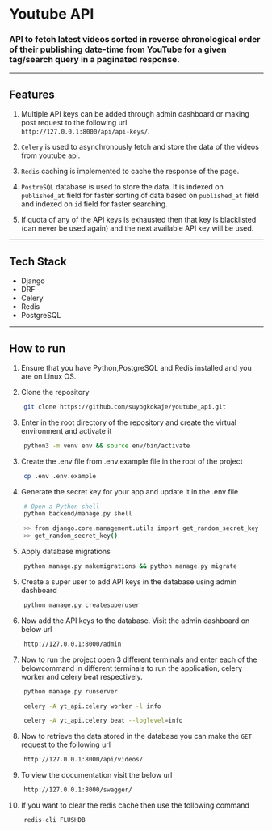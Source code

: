 # Youtube API

### **API to fetch latest videos sorted in reverse chronological order of their publishing date-time from YouTube for a given tag/search query in a paginated response.**

<hr>

## Features

1. Multiple API keys can be added through admin dashboard or making post request to the following url  
   `http://127.0.0.1:8000/api/api-keys/`.

2. `Celery` is used to asynchronously fetch and store the data of the videos from youtube api.

3. `Redis` caching is implemented to cache the response of the page.

4. `PostreSQL` database is used to store the data. It is indexed on `published_at` field for faster sorting of data based on `published_at` field and indexed on `id` field for faster searching.

5. If quota of any of the API keys is exhausted then that key is blacklisted (can never be used again) and the next available API key will be used.

<hr>

## Tech Stack

- Django
- DRF
- Celery
- Redis
- PostgreSQL

<hr>

## How to run

1. Ensure that you have Python,PostgreSQL and Redis installed and you are on Linux OS.

2. Clone the repository

```bash
    git clone https://github.com/suyogkokaje/youtube_api.git
```

3. Enter in the root directory of the repository and create the virtual environment and activate it

```bash
    python3 -m venv env && source env/bin/activate
```

3. Create the .env file from .env.example file in the root of the project

```bash
    cp .env .env.example
```

4. Generate the secret key for your app and update it in the .env file

```bash
    # Open a Python shell
    python backend/manage.py shell

    >> from django.core.management.utils import get_random_secret_key
    >> get_random_secret_key()

```

5. Apply database migrations

```bash
    python manage.py makemigrations && python manage.py migrate
```

5. Create a super user to add API keys in the database using admin dashboard

```bash
    python manage.py createsuperuser
```

6. Now add the API keys to the database. Visit the admin dashboard on below url

```bash
    http://127.0.0.1:8000/admin
```

7. Now to run the project open 3 different terminals and enter each of the belowcommand in different terminals to run the application, celery worker and celery beat respectively.

```bash
    python manage.py runserver
```

```bash
    celery -A yt_api.celery worker -l info
```

```bash
    celery -A yt_api.celery beat --loglevel=info
```

8. Now to retrieve the data stored in the database you can make the `GET` request to the following url

```bash
    http://127.0.0.1:8000/api/videos/
```

9. To view the documentation visit the below url

```bash
    http://127.0.0.1:8000/swagger/
```

10. If you want to clear the redis cache then use the following command

```bash
    redis-cli FLUSHDB
```

